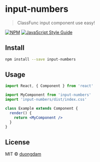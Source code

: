 # input-numbers

> ClassFunc input component use easy!

[![NPM](https://img.shields.io/npm/v/input-numbers.svg)](https://www.npmjs.com/package/input-numbers) [![JavaScript Style Guide](https://img.shields.io/badge/code_style-standard-brightgreen.svg)](https://standardjs.com)

## Install

```bash
npm install --save input-numbers
```

## Usage

```jsx
import React, { Component } from 'react'

import MyComponent from 'input-numbers'
import 'input-numbers/dist/index.css'

class Example extends Component {
  render() {
    return <MyComponent />
  }
}
```

## License

MIT © [duongdam](https://github.com/duongdam)
